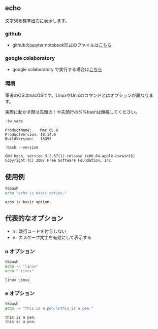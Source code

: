 
## echo
文字列を標準出力に表示します。

### github
- githubのjupyter notebook形式のファイルは[こちら](https://github.com/hiroshi0530/wa-src/blob/master/article/library/bash/echo/echo_nb.ipynb)

### google colaboratory
- google colaboratory で実行する場合は[こちら](https://colab.research.google.com/github/hiroshi0530/wa-src/blob/master/article/library/bash/echo/echo_nb.ipynb)

### 環境
筆者のOSはmacOSです。LinuxやUnixのコマンドとはオプションが異なります。

実際に動かす際は先頭の！や先頭行の%%bashは無視してください。


```python
!sw_vers
```

    ProductName:	Mac OS X
    ProductVersion:	10.14.6
    BuildVersion:	18G95



```python
!bash --version
```

    GNU bash, version 3.2.57(1)-release (x86_64-apple-darwin18)
    Copyright (C) 2007 Free Software Foundation, Inc.


## 使用例


```bash
%%bash
echo "echo is basic option."
```

    echo is basic option.


## 代表的なオプション
- n : 改行コードを付与しない
- e : エスケープ文字を有効にして表示する

### n オプション


```bash
%%bash
echo -n "linux"
echo " Linux"
```

    linux Linux


### e オプション


```bash
%%bash
echo -e "this is a pen.\nthis is a pen."
```

    this is a pen.
    this is a pen.

